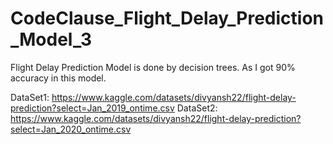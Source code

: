 # CodeClause_Flight_Delay_Prediction_Model_3
Flight Delay Prediction Model is done by decision trees. As I got 90% accuracy in this model.

DataSet1: https://www.kaggle.com/datasets/divyansh22/flight-delay-prediction?select=Jan_2019_ontime.csv
DataSet2: https://www.kaggle.com/datasets/divyansh22/flight-delay-prediction?select=Jan_2020_ontime.csv
